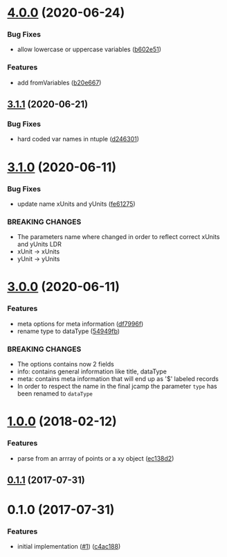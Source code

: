 # [4.0.0](https://github.com/cheminfo-js/convert-to-jcamp/compare/v3.1.1...v4.0.0) (2020-06-24)


### Bug Fixes

* allow lowercase or uppercase variables ([b602e51](https://github.com/cheminfo-js/convert-to-jcamp/commit/b602e51a3ceb967f0c6db8e9af89d7b19e13ad6c))


### Features

* add fromVariables ([b20e667](https://github.com/cheminfo-js/convert-to-jcamp/commit/b20e6678d1cde72c4c07cbcb42b9e651f827d62f))



## [3.1.1](https://github.com/cheminfo-js/convert-to-jcamp/compare/v3.1.0...v3.1.1) (2020-06-21)


### Bug Fixes

* hard coded var names in ntuple ([d246301](https://github.com/cheminfo-js/convert-to-jcamp/commit/d24630137c13fbc3b42aea07ab5004ed92430390))



# [3.1.0](https://github.com/cheminfo-js/convert-to-jcamp/compare/v3.0.0...v3.1.0) (2020-06-11)


### Bug Fixes

* update name xUnits and yUnits ([fe61275](https://github.com/cheminfo-js/convert-to-jcamp/commit/fe612753da6690137af0ea8a7da6591f72537170))


### BREAKING CHANGES

* The parameters name where changed in order to reflect correct
xUnits and yUnits LDR
* xUnit -> xUnits
* yUnit -> yUnits



# [3.0.0](https://github.com/cheminfo-js/convert-to-jcamp/compare/v2.0.1...v3.0.0) (2020-06-11)


### Features

* meta options for meta information ([df7996f](https://github.com/cheminfo-js/convert-to-jcamp/commit/df7996fa9323e9b837fb7c0c2c4d1367855d27fd))
* rename type to dataType ([54949fb](https://github.com/cheminfo-js/convert-to-jcamp/commit/54949fbc028c37b02ad770bcf91bc278272efad8))


### BREAKING CHANGES

* The options contains now 2 fields
* info: contains general information like title, dataType
* meta: contains meta information that will end up as '$' labeled records
* In order to respect the name in the final jcamp the
parameter `type` has been renamed to `dataType`



<a name="1.0.0"></a>
# [1.0.0](https://github.com/cheminfo-js/convert-to-jcamp/compare/v0.2.0...v1.0.0) (2018-02-12)


### Features

* parse from an arrray of points or a xy object ([ec138d2](https://github.com/cheminfo-js/convert-to-jcamp/commit/ec138d2))



<a name="0.1.1"></a>
## [0.1.1](https://github.com/cheminfo-js/convert-to-jcamp/compare/v0.1.0...v0.1.1) (2017-07-31)



<a name="0.1.0"></a>
# 0.1.0 (2017-07-31)


### Features

* initial implementation ([#1](https://github.com/cheminfo-js/convert-to-jcamp/issues/1)) ([c4ac188](https://github.com/cheminfo-js/convert-to-jcamp/commit/c4ac188))



